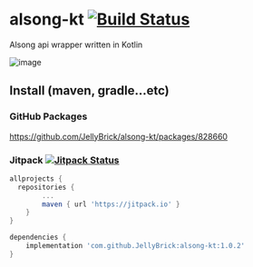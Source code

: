# alsong-kt [![Build Status](https://github.com/JellyBrick/alsong-kt/workflows/Java%20CI/badge.svg)](https://github.com/JellyBrick/alsong-kt/actions)

Alsong api wrapper written in Kotlin

![image](https://user-images.githubusercontent.com/16558115/120776119-d5d47380-c55e-11eb-8e38-cab7de34b617.png)

## Install (maven, gradle...etc)

### GitHub Packages

https://github.com/JellyBrick/alsong-kt/packages/828660

### Jitpack [![Jitpack Status](https://jitpack.io/v/JellyBrick/alsong-kt.svg)](https://jitpack.io/#JellyBrick/alsong-kt)

```groovy
allprojects {
  repositories {
		...
		maven { url 'https://jitpack.io' }
	}
}
```

```groovy
dependencies {
    implementation 'com.github.JellyBrick:alsong-kt:1.0.2'
}
```

